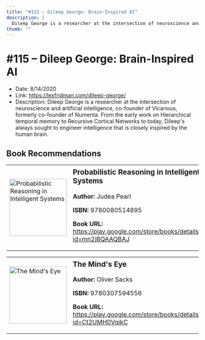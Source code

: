 ```yaml
---
title: "#115 – Dileep George: Brain-Inspired AI"
description: |
  Dileep George is a researcher at the intersection of neuroscience and artificial intelligence, co-founder of Vicarious, formerly co-founder of Numenta. From the early work on Hierarchical temporal memory to Recursive Cortical Networks to today, Dileep's always sought to engineer intelligence that is closely inspired by the human brain."
thumb: ""
---
```


# #115 – Dileep George: Brain-Inspired AI

  - Date: 8/14/2020
  - Link: https://lexfridman.com/dileep-george/
  - Description: Dileep George is a researcher at the intersection of neuroscience and artificial intelligence, co-founder of Vicarious, formerly co-founder of Numenta. From the early work on Hierarchical temporal memory to Recursive Cortical Networks to today, Dileep's always sought to engineer intelligence that is closely inspired by the human brain.

## Book Recommendations

<table style="border: none;"><tr style="border: none;"><td style="border: none;"><img src="https://books.google.com/books/content?id=mn2jBQAAQBAJ&printsec=frontcover&img=1&zoom=1&edge=curl&source=gbs_api" alt="Probabilistic Reasoning in Intelligent Systems" width="150" style="vertical-align: top;"></td><td style="border: none; vertical-align: top;"><h3 style='margin-top: 5'>Probabilistic Reasoning in Intelligent Systems</h3><p><strong>Author:</strong> Judea Pearl</p><p><strong>ISBN:</strong> 9780080514895</p><p><strong>Book URL:</strong> <a href="https://play.google.com/store/books/details?id=mn2jBQAAQBAJ">https://play.google.com/store/books/details?id=mn2jBQAAQBAJ</a></p></td></tr></table>
<table style="border: none;"><tr style="border: none;"><td style="border: none;"><img src="https://books.google.com/books/content?id=Ct2UMH0VqikC&printsec=frontcover&img=1&zoom=1&edge=curl&source=gbs_api" alt="The Mind's Eye" width="150" style="vertical-align: top;"></td><td style="border: none; vertical-align: top;"><h3 style='margin-top: 5'>The Mind's Eye</h3><p><strong>Author:</strong> Oliver Sacks</p><p><strong>ISBN:</strong> 9780307594556</p><p><strong>Book URL:</strong> <a href="https://play.google.com/store/books/details?id=Ct2UMH0VqikC">https://play.google.com/store/books/details?id=Ct2UMH0VqikC</a></p></td></tr></table>
